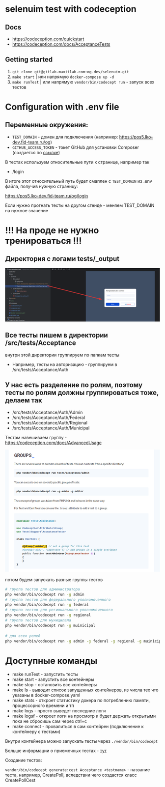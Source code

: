# selenuim test with codeception

## Docs
- https://codeception.com/quickstart
- https://codeception.com/docs/AcceptanceTests 

## Getting started

1. `git clone git@gitlab.maxitlab.com:og-dev/selenuim.git`
2. `make start`  |  или напрямую `docker-compose up -d`
3. `make runTest` | или напрямую `vendor/bin/codecept run`  - запуск всех тестов

# Configuration with .env file

## Переменные окружения:
* `TEST_DOMAIN` - домен для подключения (например: https://pos5.lko-dev.fid-team.ru/og)
* `GITHUB_ACCESS_TOKEN` - токет GitHub для установки Composer (создается по [ссылке](https://github.com/settings/tokens/new?scopes=&description=composer_2024))

В тестах используем относительные пути к странице, например так 

- /login

В итоге этот относительный путь будет смаплен с `TEST_DOMAIN` из .env файла, получив нужную страницу:

https://pos5.lko-dev.fid-team.ru/og/login

Если нужно прогнать тесты на другом стенде - меняем TEST_DOMAIN на нужное значение

# !!! На проде не нужно тренироваться !!!

## Директория с логами tests/_output

![img.png](img.png)

## Все тесты пишем в директории /src/tests/Acceptance
внутри этой директории группируем по папкам тесты 
- Например, тесты на авторизацию - группируем в /src/tests/Acceptance/Auth

## У нас есть разделение по ролям, поэтому тесты по ролям должны группироваться тоже, делаем так
  - /src/tests/Acceptance/Auth/Admin  
  - /src/tests/Acceptance/Auth/Federal
  - /src/tests/Acceptance/Auth/Regional
  - /src/tests/Acceptance/Auth/Municipal

Тестам навешиваем группу - https://codeception.com/docs/AdvancedUsage

![img_1.png](img_1.png)

потом будем запускать разные группы тестов 
```bash
# группа тестов для администратора
php vendor/bin/codecept run -g admin
# группа тестов для федерального уполномоченного
php vendor/bin/codecept run -g federal
# группа тестов для регионального уполномоченного
php vendor/bin/codecept run -g regional
# группа тестов для муниципала
php vendor/bin/codecept run -g muinicipal

# для всех ролей 
php vendor/bin/codecept run -g admin -g federal -g regional -g muinicipal

```

# Доступные команды 
- make runTest - запустить тесты
- make start - запустить все контейнеры
- make stop - остановить все контейнеры 
- make ls - выводит список запущенных контейнеров, из числа тех что указаны в docker-compose.yaml
- make stats - откроет статистику докера по потреблению памяти, процессорного времени и тп
- make logs - просто выведет последние логи
- make logsf - откроет логи на просмотр и будет держать открытыми пока не сбросишь сам через ctrl+c
- make connect - провалиться в сам контейрен (подключение к контейнеру с тестами)

Внутри контейнера можно запускать тесты через `./vendor/bin/codecept`

Больше информации о приемочных тестах - [тут](https://codeception.com/docs/GettingStarted)


Создание тестов:

`vendor/bin/codecept generate:cest Acceptance <testname>`
<testname> - название теста, например, CreatePoll, вследствии чего создастся класс CreatePollCest


